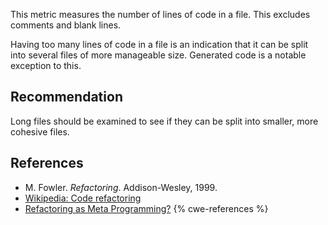 This metric measures the number of lines of code in a file. This excludes comments and blank lines.

Having too many lines of code in a file is an indication that it can be split into several files of more manageable size. Generated code is a notable exception to this.


## Recommendation
Long files should be examined to see if they can be split into smaller, more cohesive files.


## References
* M. Fowler. *Refactoring*. Addison-Wesley, 1999.
* [Wikipedia: Code refactoring](http://en.wikipedia.org/wiki/Code_refactoring)
* [Refactoring as Meta Programming?](http://www.jot.fm/issues/issue_2005_01/column1/)
{% cwe-references %}
